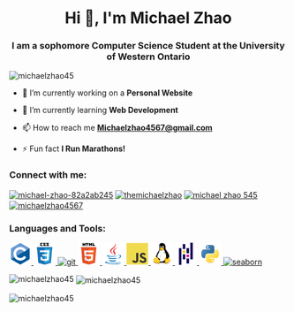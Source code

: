 <h1 align="center">Hi 👋, I'm Michael Zhao</h1>
<h3 align="center">I am a sophomore Computer Science Student at the University of Western Ontario</h3>

<p align="left"> <img src="https://komarev.com/ghpvc/?username=michaelzhao45&label=Profile%20views&color=0e75b6&style=flat" alt="michaelzhao45" /> </p>

- 🔭 I’m currently working on a **Personal Website**

- 🌱 I’m currently learning **Web Development**

- 📫 How to reach me **Michaelzhao4567@gmail.com**

- ⚡ Fun fact **I Run Marathons!**

<h3 align="left">Connect with me:</h3>
<p align="left">
<a href="https://linkedin.com/in/michael-zhao-82a2ab245" target="blank"><img align="center" src="https://raw.githubusercontent.com/rahuldkjain/github-profile-readme-generator/master/src/images/icons/Social/linked-in-alt.svg" alt="michael-zhao-82a2ab245" height="30" width="40" /></a>
<a href="https://instagram.com/themichaelzhao" target="blank"><img align="center" src="https://raw.githubusercontent.com/rahuldkjain/github-profile-readme-generator/master/src/images/icons/Social/instagram.svg" alt="themichaelzhao" height="30" width="40" /></a>
<a href="https://www.youtube.com/c/michael zhao 545" target="blank"><img align="center" src="https://raw.githubusercontent.com/rahuldkjain/github-profile-readme-generator/master/src/images/icons/Social/youtube.svg" alt="michael zhao 545" height="30" width="40" /></a>
<a href="https://www.hackerrank.com/michaelzhao4567" target="blank"><img align="center" src="https://raw.githubusercontent.com/rahuldkjain/github-profile-readme-generator/master/src/images/icons/Social/hackerrank.svg" alt="michaelzhao4567" height="30" width="40" /></a>
</p>

<h3 align="left">Languages and Tools:</h3>
<p align="left"> <a href="https://www.cprogramming.com/" target="_blank" rel="noreferrer"> <img src="https://raw.githubusercontent.com/devicons/devicon/master/icons/c/c-original.svg" alt="c" width="40" height="40"/> </a> <a href="https://www.w3schools.com/css/" target="_blank" rel="noreferrer"> <img src="https://raw.githubusercontent.com/devicons/devicon/master/icons/css3/css3-original-wordmark.svg" alt="css3" width="40" height="40"/> </a> <a href="https://git-scm.com/" target="_blank" rel="noreferrer"> <img src="https://www.vectorlogo.zone/logos/git-scm/git-scm-icon.svg" alt="git" width="40" height="40"/> </a> <a href="https://www.w3.org/html/" target="_blank" rel="noreferrer"> <img src="https://raw.githubusercontent.com/devicons/devicon/master/icons/html5/html5-original-wordmark.svg" alt="html5" width="40" height="40"/> </a> <a href="https://www.java.com" target="_blank" rel="noreferrer"> <img src="https://raw.githubusercontent.com/devicons/devicon/master/icons/java/java-original.svg" alt="java" width="40" height="40"/> </a> <a href="https://developer.mozilla.org/en-US/docs/Web/JavaScript" target="_blank" rel="noreferrer"> <img src="https://raw.githubusercontent.com/devicons/devicon/master/icons/javascript/javascript-original.svg" alt="javascript" width="40" height="40"/> </a> <a href="https://www.linux.org/" target="_blank" rel="noreferrer"> <img src="https://raw.githubusercontent.com/devicons/devicon/master/icons/linux/linux-original.svg" alt="linux" width="40" height="40"/> </a> <a href="https://pandas.pydata.org/" target="_blank" rel="noreferrer"> <img src="https://raw.githubusercontent.com/devicons/devicon/2ae2a900d2f041da66e950e4d48052658d850630/icons/pandas/pandas-original.svg" alt="pandas" width="40" height="40"/> </a> <a href="https://www.python.org" target="_blank" rel="noreferrer"> <img src="https://raw.githubusercontent.com/devicons/devicon/master/icons/python/python-original.svg" alt="python" width="40" height="40"/> </a> <a href="https://seaborn.pydata.org/" target="_blank" rel="noreferrer"> <img src="https://seaborn.pydata.org/_images/logo-mark-lightbg.svg" alt="seaborn" width="40" height="40"/> </a> </p>

<p><img align="left" src="https://github-readme-stats.vercel.app/api/top-langs?username=michaelzhao45&show_icons=true&locale=en&layout=compact" alt="michaelzhao45" /></p>

<p>&nbsp;<img align="center" src="https://github-readme-stats.vercel.app/api?username=michaelzhao45&show_icons=true&locale=en" alt="michaelzhao45" /></p>

<p><img align="center" src="https://github-readme-streak-stats.herokuapp.com/?user=michaelzhao45&" alt="michaelzhao45" /></p>
